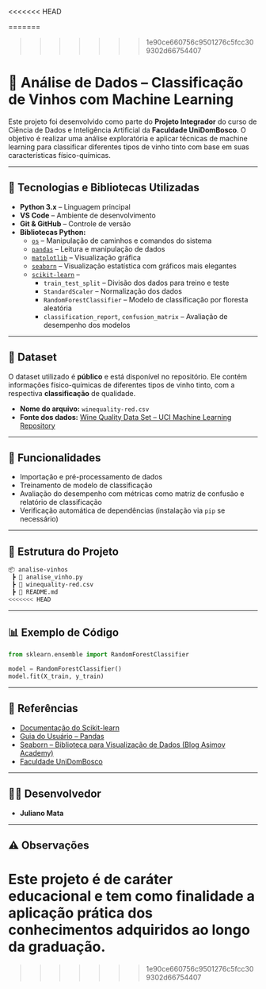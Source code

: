 <<<<<<< HEAD

=======
>>>>>>> 1e90ce660756c9501276c5fcc309302d66754407
# 🍷 Análise de Dados – Classificação de Vinhos com Machine Learning

Este projeto foi desenvolvido como parte do **Projeto Integrador** do curso de Ciência de Dados e Inteligência Artificial da **Faculdade UniDomBosco**. O objetivo é realizar uma análise exploratória e aplicar técnicas de machine learning para classificar diferentes tipos de vinho tinto com base em suas características físico-químicas.

---

## 🚀 Tecnologias e Bibliotecas Utilizadas

- **Python 3.x** – Linguagem principal  
- **VS Code** – Ambiente de desenvolvimento  
- **Git & GitHub** – Controle de versão  
- **Bibliotecas Python:**
  - [`os`](https://docs.python.org/3/library/os.html) – Manipulação de caminhos e comandos do sistema  
  - [`pandas`](https://pandas.pydata.org/) – Leitura e manipulação de dados  
  - [`matplotlib`](https://matplotlib.org/) – Visualização gráfica  
  - [`seaborn`](https://seaborn.pydata.org/) – Visualização estatística com gráficos mais elegantes  
  - [`scikit-learn`](https://scikit-learn.org/stable/) –  
    - `train_test_split` – Divisão dos dados para treino e teste  
    - `StandardScaler` – Normalização dos dados  
    - `RandomForestClassifier` – Modelo de classificação por floresta aleatória  
    - `classification_report`, `confusion_matrix` – Avaliação de desempenho dos modelos

---

## 📂 Dataset

O dataset utilizado é **público** e está disponível no repositório. Ele contém informações físico-químicas de diferentes tipos de vinho tinto, com a respectiva **classificação** de qualidade.

- **Nome do arquivo:** `winequality-red.csv`  
- **Fonte dos dados:** [Wine Quality Data Set – UCI Machine Learning Repository](https://archive.ics.uci.edu/ml/datasets/wine+quality)

---

## 🧪 Funcionalidades

- Importação e pré-processamento de dados  
- Treinamento de modelo de classificação  
- Avaliação do desempenho com métricas como matriz de confusão e relatório de classificação  
- Verificação automática de dependências (instalação via `pip` se necessário)

---

## 📁 Estrutura do Projeto

```bash
📦 analise-vinhos
 ┣ 📄 analise_vinho.py
 ┣ 📄 winequality-red.csv
 ┣ 📄 README.md
<<<<<<< HEAD
```

---

## 📊 Exemplo de Código

```python
from sklearn.ensemble import RandomForestClassifier

model = RandomForestClassifier()
model.fit(X_train, y_train)
```

---

## 🔗 Referências

- [Documentação do Scikit-learn](https://scikit-learn.org/stable/)
- [Guia do Usuário – Pandas](https://pandas.pydata.org/docs/user_guide/index.html)
- [Seaborn – Biblioteca para Visualização de Dados (Blog Asimov Academy)](https://hub.asimov.academy/blog/seaborn-biblioteca-para-visualizacao-de-dados/)
- [Faculdade UniDomBosco](https://unidombosco.edu.br/)

---

## 👨‍🎓 Desenvolvedor

- **Juliano Mata**

---

## ⚠️ Observações

Este projeto é de caráter **educacional** e tem como finalidade a aplicação prática dos conhecimentos adquiridos ao longo da graduação.
=======
>>>>>>> 1e90ce660756c9501276c5fcc309302d66754407
